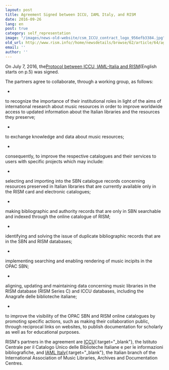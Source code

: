 ```yaml
---
layout: post
title: Agreement Signed between ICCU, IAML Italy, and RISM
date: 2016-09-26
lang: en
post: true
category: self_representation
image: "/images/news-old-website/csm_ICCU_contract_logo_956efb3384.jpg"
old_url: http://www.rism.info//home/newsdetails/browse/62/article/64/agreement-signed-between-iccu-iaml-italy-and-rism.html
email: ''
author: ''
---
```


On July 7, 2016, the[Protocol between ICCU, IAML-Italia and RISM](http://www.iccu.sbn.it/opencms/export/sites/iccu/documenti/2016/Convenzione_IALM_ICCU_RISM.pdf)(English starts on p.5) was signed.

The partners agree to collaborate, through a working group, as follows:

-

to recognize the importance of their institutional roles in light of the aims of international research about music resources in order to improve worldwide access to updated information about the Italian libraries and the resources they preserve;

-

to exchange knowledge and data about music resources;

-

consequently, to improve the respective catalogues and their services to users with specific projects which may include:

-

selecting and importing into the SBN catalogue records concerning resources preserved in Italian libraries that are currently available only in the RISM card and electronic catalogues;

-

making bibliographic and authority records that are only in SBN searchable and indexed through the online catalogue of RISM;

-

identifying and solving the issue of duplicate bibliographic records that are in the SBN and RISM databases;

-

implementing searching and enabling rendering of music incipits in the OPAC SBN;

-

aligning, updating and maintaining data concerning music libraries in the RISM database (RISM Series C) and ICCU databases, including the Anagrafe delle biblioteche italiane;


-

to improve the visibility of the OPAC SBN and RISM online catalogues by promoting specific actions, such as making their collaboration public, through reciprocal links on websites, to publish documentation for scholarly as well as for educational purposes.


RISM's partners in the agreement are [ICCU](http://www.iccu.sbn.it/){:target="_blank"}, the Istituto Centrale per il Catalogo Unico delle Biblioteche Italiane e per le informazioni bibliografiche, and [IAML Italy](http://www.iamlitalia.it/){:target="_blank"}, the Italian branch of the International Association of Music Libraries, Archives and Documentation Centres.

